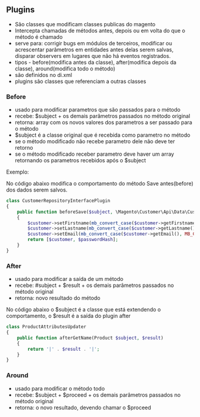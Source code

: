 ## Plugins 

- São classes que modificam classes publicas do magento
- Intercepta chamadas de métodos antes, depois ou em volta do que o método é chamado 
- serve para: corrigir bugs em módulos de terceiros, modificar ou acrescentar parâmetros em entidades antes delas serem salvas, disparar observers em lugares que não há eventos registrados. 
- tipos - before(modifica antes da classe), after(modifica depois da classe), around(modifica todo o método)
- são definidos no di.xml
- plugins são classes que referenciam a outras classes 

### Before
- usado para modificar parametros que são passados para o método 
- recebe: $subject + os demais parâmetros passados no método original 
- retorna: array com os novos valores dos parametros a ser passado para o método 
- $subject é a classe original que é recebida como parametro no método 
- se o método modificado não recebe parametro dele não deve ter retorno
- se o método modificado receber parametro deve haver um array retornando os parametros recebidos após o $subject

Exemplo:

No código abaixo modifica o comportamento do método Save antes(before) dos dados serem salvos. 

```php
class CustomerRepositoryInterfacePlugin
{
    public function beforeSave($subject, \Magento\Customer\Api\Data\CustomerInterface $customer, $passwordHash = null): array
    {
        $customer->setFirstname(mb_convert_case($customer->getFirstname(), MB_CASE_TITLE));
        $customer->setLastname(mb_convert_case($customer->getLastname(), MB_CASE_TITLE));
        $customer->setEmail(mb_convert_case($customer->getEmail(), MB_CASE_LOWER));
        return [$customer, $passwordHash];
    }
}

```

### After
- usado para modificar a saída de um método 
- recebe: #subject + $result + os demais parâmetros passados no método original
- retorna: novo resultado do método 

No código abaixo o $subject é a classe que está extendendo o comportamento, o $result é a saída do plugin after

```php
class ProductAttributesUpdater
{
    public function afterGetName(Product $subject, $result)
    {
        return '|' . $result . '|';
    }
}

```

### Around 
- usado para modificar o método todo
- recebe: $subject + $proceed + os demais parâmetros passados no método original 
- retorna: o novo resultado, devendo chamar o $proceed
